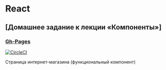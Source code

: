# React

## [Домашнее задание к лекции «Компоненты»]
### [Gh-Pages](https://dzuba110729.github.io/ra-components_store-func/)
[![CircleCI](https://circleci.com/gh/dzuba110729/ra-components_store-func/tree/master.svg?style=svg)](https://circleci.com/gh/dzuba110729/ra-components_store-func/tree/master)

Страница интернет-магазина (функциональный компонент)